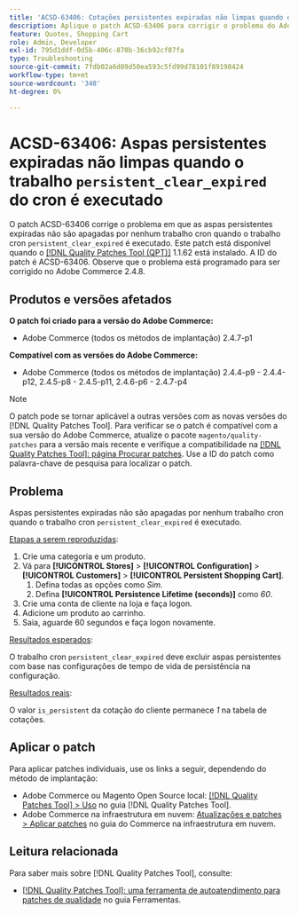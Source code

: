 ```yaml
---
title: 'ACSD-63406: Cotações persistentes expiradas não limpas quando o trabalho persistence_clear_expired cron é executado'
description: Aplique o patch ACSD-63406 para corrigir o problema do Adobe Commerce em que as aspas persistentes expiradas não são apagadas por nenhum trabalho cron quando o trabalho "persistent_clear_expired" cron é executado.
feature: Quotes, Shopping Cart
role: Admin, Developer
exl-id: 795d1ddf-0d5b-406c-870b-36cb92cf07fa
type: Troubleshooting
source-git-commit: 7fdb02a6d89d50ea593c5fd99d78101f89198424
workflow-type: tm+mt
source-wordcount: '348'
ht-degree: 0%

---
```


# ACSD-63406: Aspas persistentes expiradas não limpas quando o trabalho `persistent_clear_expired` do cron é executado

O patch ACSD-63406 corrige o problema em que as aspas persistentes expiradas não são apagadas por nenhum trabalho cron quando o trabalho cron `persistent_clear_expired` é executado. Este patch está disponível quando o [[!DNL Quality Patches Tool (QPT)]](/help/tools/quality-patches-tool/quality-patches-tool-to-self-serve-quality-patches.md) 1.1.62 está instalado. A ID do patch é ACSD-63406. Observe que o problema está programado para ser corrigido no Adobe Commerce 2.4.8.

## Produtos e versões afetados

**O patch foi criado para a versão do Adobe Commerce:**

* Adobe Commerce (todos os métodos de implantação) 2.4.7-p1

**Compatível com as versões do Adobe Commerce:**

* Adobe Commerce (todos os métodos de implantação) 2.4.4-p9 - 2.4.4-p12, 2.4.5-p8 - 2.4.5-p11, 2.4.6-p6 - 2.4.7-p4

>[!NOTE]
>
>O patch pode se tornar aplicável a outras versões com as novas versões do [!DNL Quality Patches Tool]. Para verificar se o patch é compatível com a sua versão do Adobe Commerce, atualize o pacote `magento/quality-patches` para a versão mais recente e verifique a compatibilidade na [[!DNL Quality Patches Tool]: página Procurar patches](https://experienceleague.adobe.com/tools/commerce-quality-patches/index.html?lang=pt-BR). Use a ID do patch como palavra-chave de pesquisa para localizar o patch.

## Problema

Aspas persistentes expiradas não são apagadas por nenhum trabalho cron quando o trabalho cron `persistent_clear_expired` é executado.

<u>Etapas a serem reproduzidas</u>:

1. Crie uma categoria e um produto.
1. Vá para **[!UICONTROL Stores]** > **[!UICONTROL Configuration]** > **[!UICONTROL Customers]** > **[!UICONTROL Persistent Shopping Cart]**.
   1. Defina todas as opções como *Sim*.
   1. Defina **[!UICONTROL Persistence Lifetime (seconds)]** como *60*.
1. Crie uma conta de cliente na loja e faça logon.
1. Adicione um produto ao carrinho.
1. Saia, aguarde 60 segundos e faça logon novamente.

<u>Resultados esperados</u>:

O trabalho cron `persistent_clear_expired` deve excluir aspas persistentes com base nas configurações de tempo de vida de persistência na configuração.

<u>Resultados reais</u>:

O valor `is_persistent` da cotação do cliente permanece *1* na tabela de cotações.

## Aplicar o patch

Para aplicar patches individuais, use os links a seguir, dependendo do método de implantação:

* Adobe Commerce ou Magento Open Source local: [[!DNL Quality Patches Tool] > Uso](/help/tools/quality-patches-tool/usage.md) no guia [!DNL Quality Patches Tool].
* Adobe Commerce na infraestrutura em nuvem: [Atualizações e patches > Aplicar patches](https://experienceleague.adobe.com/docs/commerce-cloud-service/user-guide/develop/upgrade/apply-patches.html?lang=pt-BR) no guia do Commerce na infraestrutura em nuvem.


## Leitura relacionada

Para saber mais sobre [!DNL Quality Patches Tool], consulte:

* [[!DNL Quality Patches Tool]: uma ferramenta de autoatendimento para patches de qualidade](/help/tools/quality-patches-tool/quality-patches-tool-to-self-serve-quality-patches.md) no guia Ferramentas.
